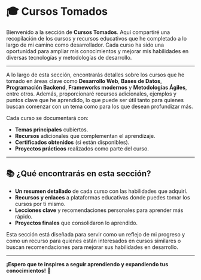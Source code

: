 # 🎓 Cursos Tomados

Bienvenido a la sección de **Cursos Tomados**. Aquí compartiré una recopilación de los cursos y recursos educativos que he completado a lo largo de mi camino como desarrollador. Cada curso ha sido una oportunidad para ampliar mis conocimientos y mejorar mis habilidades en diversas tecnologías y metodologías de desarrollo.

---

A lo largo de esta sección, encontrarás detalles sobre los cursos que he tomado en áreas clave como **Desarrollo Web**, **Bases de Datos**, **Programación Backend**, **Frameworks modernos** y **Metodologías Ágiles**, entre otros. Además, proporcionaré recursos adicionales, ejemplos y puntos clave que he aprendido, lo que puede ser útil tanto para quienes buscan comenzar con un tema como para los que desean profundizar más.

Cada curso se documentará con:

- **Temas principales** cubiertos.
- **Recursos** adicionales que complementan el aprendizaje.
- **Certificados obtenidos** (si están disponibles).
- **Proyectos prácticos** realizados como parte del curso.

---

## 📚 ¿Qué encontrarás en esta sección?

- **Un resumen detallado** de cada curso con las habilidades que adquirí.
- **Recursos y enlaces** a plataformas educativas donde puedes tomar los cursos por ti mismo.
- **Lecciones clave** y recomendaciones personales para aprender más rápido.
- **Proyectos finales** que consolidaron lo aprendido.

Esta sección está diseñada para servir como un reflejo de mi progreso y como un recurso para quienes están interesados en cursos similares o buscan recomendaciones para mejorar sus habilidades en desarrollo.

---

**¡Espero que te inspires a seguir aprendiendo y expandiendo tus conocimientos!** 🚀
